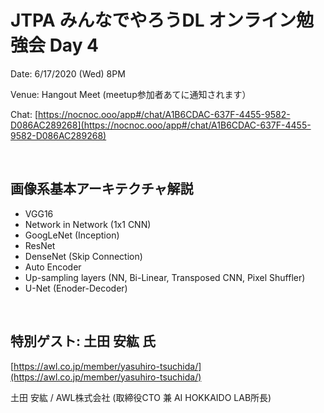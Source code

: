 # JTPA みんなでやろうDL オンライン勉強会 Day 4

Date: 6/17/2020 (Wed) 8PM

Venue: Hangout Meet (meetup参加者あてに通知されます）

Chat: [https://nocnoc.ooo/app#/chat/A1B6CDAC-637F-4455-9582-D086AC289268](https://nocnoc.ooo/app#/chat/A1B6CDAC-637F-4455-9582-D086AC289268)

<br>
  
## 画像系基本アーキテクチャ解説

* VGG16
* Network in Network (1x1 CNN)
* GoogLeNet (Inception)
* ResNet
* DenseNet (Skip Connection)
* Auto Encoder
* Up-sampling layers (NN, Bi-Linear, Transposed CNN, Pixel Shuffler)
* U-Net (Enoder-Decoder)

<BR>
  
## 特別ゲスト: 土田 安紘 氏 
[https://awl.co.jp/member/yasuhiro-tsuchida/](https://awl.co.jp/member/yasuhiro-tsuchida/) 

土田 安紘 / AWL株式会社 (取締役CTO 兼 AI HOKKAIDO LAB所長)
